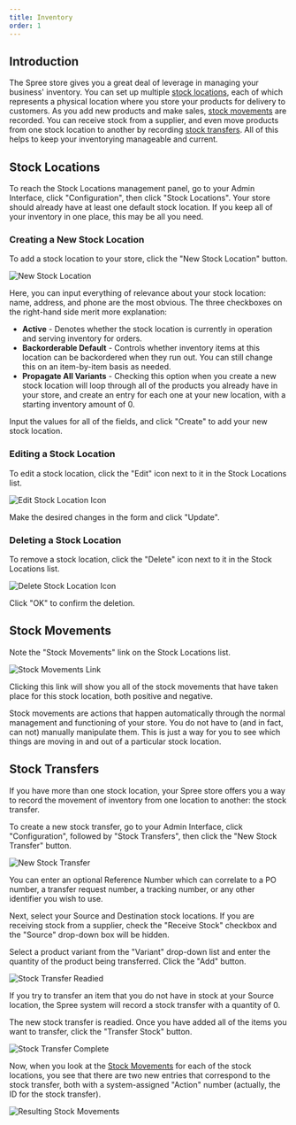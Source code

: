 ```yaml
---
title: Inventory
order: 1
---
```


## Introduction

The Spree store gives you a great deal of leverage in managing your business' inventory. You can set up multiple [stock locations](#stock-locations), each of which represents a physical location where you store your products for delivery to customers. As you add new products and make sales, [stock movements](#stock-movements) are recorded. You can receive stock from a supplier, and even move products from one stock location to another by recording [stock transfers](#stock-transfers). All of this helps to keep your inventorying manageable and current.

## Stock Locations

To reach the Stock Locations management panel, go to your Admin Interface, click "Configuration", then click "Stock Locations". Your store should already have at least one default stock location. If you keep all of your inventory in one place, this may be all you need.

### Creating a New Stock Location

To add a stock location to your store, click the "New Stock Location" button.

![New Stock Location](../../../images/user/config/new_stock_location.jpg)

Here, you can input everything of relevance about your stock location: name, address, and phone are the most obvious. The three checkboxes on the right-hand side merit more explanation:

* **Active** - Denotes whether the stock location is currently in operation and serving inventory for orders.
* **Backorderable Default** - Controls whether inventory items at this location can be backordered when they run out. You can still change this on an item-by-item basis as needed.
* **Propagate All Variants** - Checking this option when you create a new stock location will loop through all of the products you already have in your store, and create an entry for each one at your new location, with a starting inventory amount of 0.

Input the values for all of the fields, and click "Create" to add your new stock location.

### Editing a Stock Location

To edit a stock location, click the "Edit" icon next to it in the Stock Locations list.

![Edit Stock Location Icon](../../../images/user/config/edit_stock_location_icon.jpg)

Make the desired changes in the form and click "Update".

### Deleting a Stock Location

To remove a stock location, click the "Delete" icon next to it in the Stock Locations list.

![Delete Stock Location Icon](../../../images/user/config/delete_stock_location_icon.jpg)

Click "OK" to confirm the deletion.

## Stock Movements

Note the "Stock Movements" link on the Stock Locations list.

![Stock Movements Link](../../../images/user/config/stock_movements_link.jpg)

Clicking this link will show you all of the stock movements that have taken place for this stock location, both positive and negative.

Stock movements are actions that happen automatically through the normal management and functioning of your store. You do not have to (and in fact, can not) manually manipulate them. This is just a way for you to see which things are moving in and out of a particular stock location.

## Stock Transfers

If you have more than one stock location, your Spree store offers you a way to record the movement of inventory from one location to another: the stock transfer.

To create a new stock transfer, go to your Admin Interface, click "Configuration", followed by "Stock Transfers", then click the "New Stock Transfer" button.

![New Stock Transfer](../../../images/user/config/new_stock_transfer.jpg)

You can enter an optional Reference Number which can correlate to a PO number, a transfer request number, a tracking number, or any other identifier you wish to use.

Next, select your Source and Destination stock locations. If you are receiving stock from a supplier, check the "Receive Stock" checkbox and the "Source" drop-down box will be hidden.

Select a product variant from the "Variant" drop-down list and enter the quantity of the product being transferred. Click the "Add" button.

![Stock Transfer Readied](../../../images/user/config/stock_transfer.jpg)

<alert kind="warning">
If you try to transfer an item that you do not have in stock at your Source location, the Spree system will record a stock transfer with a quantity of 0.
</alert>

The new stock transfer is readied. Once you have added all of the items you want to transfer, click the "Transfer Stock" button.

![Stock Transfer Complete](../../../images/user/config/stock_transfer_complete.jpg)

Now, when you look at the [Stock Movements](#stock-movements) for each of the stock locations, you see that there are two new entries that correspond to the stock transfer, both with a system-assigned "Action" number (actually, the ID for the stock transfer).

![Resulting Stock Movements](../../../images/user/config/resulting_stock_movements.jpg)
